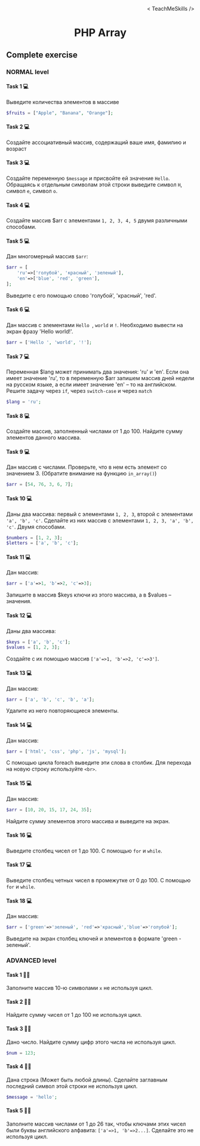 <p align='right'>< TeachMeSkills /></p>
<h1 align='center'>PHP Array</h1>

## Complete exercise

### NORMAL level

#### Task 1 💻

Выведите количества элементов в массиве

```php
$fruits = ["Apple", "Banana", "Orange"];
```

#### Task 2 💻

Создайте ассоциативный массив, содержащий ваше имя, фамилию и возраст

#### Task 3 💻

Создайте переменную `$message` и присвойте ей значение `Hello`. Обращаясь к отдельным символам этой строки выведите символ `H`, символ `e`, символ `o`.

#### Task 4 💻

Создайте массив $arr с элементами `1, 2, 3, 4, 5` двумя различными способами.

#### Task 5 💻

Дан многомерный массив `$arr`:

```php
$arr = [
	'ru'=>['голубой', 'красный', 'зеленый'],
	'en'=>['blue', 'red', 'green'],
];
```

Выведите с его помощью слово 'голубой', 'красный', 'red'.

#### Task 6 💻

Дан массив с элементами `Hello `, `world` и `!`. Необходимо вывести на экран фразу 'Hello world!'.

```php
$arr = ['Hello ', 'world', '!'];
```

#### Task 7 💻

Переменная $lang может принимать два значения: 'ru' и 'en'. Если она имеет значение 'ru', то в переменную $arr запишем массив дней недели на русском языке, а если имеет значение 'en' – то на английском. Решите задачу через `if`, через `switch-case` и через `match`

```php
$lang = 'ru';
```

#### Task 8 💻

Создайте массив, заполненный числами от 1 до 100. Найдите сумму элементов данного массива.

#### Task 9 💻

Дан массив с числами. Проверьте, что в нем есть элемент со значением 3. (Обратите внимание на функцию `in_array()`)

```php
$arr = [54, 76, 3, 6, 7];
```

#### Task 10 💻

Даны два массива: первый с элементами `1, 2, 3`, второй с элементами `'a', 'b', 'c'`. Сделайте из них массив с элементами `1, 2, 3, 'a', 'b', 'c'`. Двумя способами.

```php
$numbers = [1, 2, 3];
$letters = ['a', 'b', 'c'];
```

#### Task 11 💻

Дан массив:

```php
$arr = ['a'=>1, 'b'=>2, 'c'=>3];
```

Запишите в массив $keys ключи из этого массива, а в $values – значения.

#### Task 12 💻

Даны два массива:

```php
$keys = ['a', 'b', 'c'];
$values = [1, 2, 3];
```

Создайте с их помощью массив `['a'=>1, 'b'=>2, 'c'=>3']`.

#### Task 13 💻

Дан массив:

```php
$arr = ['a', 'b', 'c', 'b', 'a'];
```

Удалите из него повторяющиеся элементы.

#### Task 14 💻

Дан массив:

```php
$arr = ['html', 'css', 'php', 'js', 'mysql'];
```

С помощью цикла foreach выведите эти слова в столбик. Для перехода на новую строку используйте `<br>`.

#### Task 15 💻

Дан массив:

```php
$arr = [10, 20, 15, 17, 24, 35];
```

Найдите сумму элементов этого массива и выведите на экран.


#### Task 16 💻

Выведите столбец чисел от 1 до 100. С помощью `for` и `while`.

#### Task 17 💻

Выведите столбец четных чисел в промежутке от 0 до 100. С помощью `for` и `while`.

#### Task 18 💻

Дан массив:

```php
$arr = ['green'=>'зеленый', 'red'=>'красный','blue'=>'голубой'];
```

Выведите на экран столбец ключей и элементов в формате 'green - зеленый'.

### ADVANCED level

#### Task 1 👨‍🏫

Заполните массив 10-ю символами `x` не используя цикл.

#### Task 2 👨‍🏫

Найдите сумму чисел от 1 до 100 не используя цикл.

#### Task 3 👨‍🏫

Дано число. Найдите сумму цифр этого числа не используя цикл.

```php
$num = 123;
```

#### Task 4 👨‍🏫

Дана строка (Может быть любой длины). Сделайте заглавным последний символ этой строки не используя цикл.

```php
$message = 'hello';
```

#### Task 5 👨‍🏫

Заполните массив числами от 1 до 26 так, чтобы ключами этих чисел были буквы английского алфавита: `['a'=>1, 'b'=>2...]`. Сделайте это не используя цикл.

